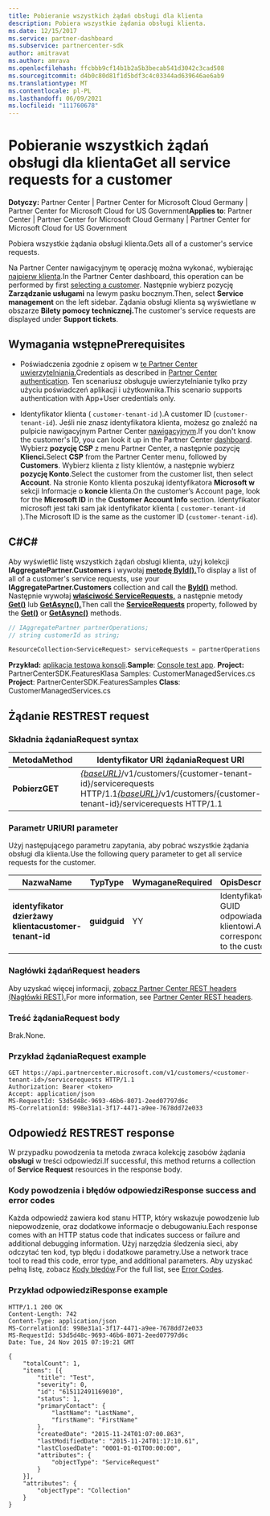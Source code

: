 ```yaml
---
title: Pobieranie wszystkich żądań obsługi dla klienta
description: Pobiera wszystkie żądania obsługi klienta.
ms.date: 12/15/2017
ms.service: partner-dashboard
ms.subservice: partnercenter-sdk
author: amitravat
ms.author: amrava
ms.openlocfilehash: ffcbbb9cf14b1b2a5b3becab541d3042c3cad508
ms.sourcegitcommit: d4b0c80d81f1d5bdf3c4c03344ad639646ae6ab9
ms.translationtype: MT
ms.contentlocale: pl-PL
ms.lasthandoff: 06/09/2021
ms.locfileid: "111760678"
---
```

# <a name="get-all-service-requests-for-a-customer"></a><span data-ttu-id="278ba-103">Pobieranie wszystkich żądań obsługi dla klienta</span><span class="sxs-lookup"><span data-stu-id="278ba-103">Get all service requests for a customer</span></span>

<span data-ttu-id="278ba-104">**Dotyczy:** Partner Center | Partner Center for Microsoft Cloud Germany | Partner Center for Microsoft Cloud for US Government</span><span class="sxs-lookup"><span data-stu-id="278ba-104">**Applies to**: Partner Center | Partner Center for Microsoft Cloud Germany | Partner Center for Microsoft Cloud for US Government</span></span>

<span data-ttu-id="278ba-105">Pobiera wszystkie żądania obsługi klienta.</span><span class="sxs-lookup"><span data-stu-id="278ba-105">Gets all of a customer's service requests.</span></span>

<span data-ttu-id="278ba-106">Na Partner Center nawigacyjnym tę operację można wykonać, wybierając [najpierw klienta](get-a-customer-by-name.md).</span><span class="sxs-lookup"><span data-stu-id="278ba-106">In the Partner Center dashboard, this operation can be performed by first [selecting a customer](get-a-customer-by-name.md).</span></span> <span data-ttu-id="278ba-107">Następnie wybierz pozycję **Zarządzanie usługami** na lewym pasku bocznym.</span><span class="sxs-lookup"><span data-stu-id="278ba-107">Then, select **Service management** on the left sidebar.</span></span> <span data-ttu-id="278ba-108">Żądania obsługi klienta są wyświetlane w obszarze **Bilety pomocy technicznej.**</span><span class="sxs-lookup"><span data-stu-id="278ba-108">The customer's service requests are displayed under **Support tickets**.</span></span>

## <a name="prerequisites"></a><span data-ttu-id="278ba-109">Wymagania wstępne</span><span class="sxs-lookup"><span data-stu-id="278ba-109">Prerequisites</span></span>

- <span data-ttu-id="278ba-110">Poświadczenia zgodnie z opisem w [te Partner Center uwierzytelniania.](partner-center-authentication.md)</span><span class="sxs-lookup"><span data-stu-id="278ba-110">Credentials as described in [Partner Center authentication](partner-center-authentication.md).</span></span> <span data-ttu-id="278ba-111">Ten scenariusz obsługuje uwierzytelnianie tylko przy użyciu poświadczeń aplikacji i użytkownika.</span><span class="sxs-lookup"><span data-stu-id="278ba-111">This scenario supports authentication with App+User credentials only.</span></span>

- <span data-ttu-id="278ba-112">Identyfikator klienta ( `customer-tenant-id` ).</span><span class="sxs-lookup"><span data-stu-id="278ba-112">A customer ID (`customer-tenant-id`).</span></span> <span data-ttu-id="278ba-113">Jeśli nie znasz identyfikatora klienta, możesz go znaleźć na pulpicie nawigacyjnym Partner Center [nawigacyjnym](https://partner.microsoft.com/dashboard).</span><span class="sxs-lookup"><span data-stu-id="278ba-113">If you don't know the customer's ID, you can look it up in the Partner Center [dashboard](https://partner.microsoft.com/dashboard).</span></span> <span data-ttu-id="278ba-114">Wybierz **pozycję CSP** z menu Partner Center, a następnie pozycję **Klienci.**</span><span class="sxs-lookup"><span data-stu-id="278ba-114">Select **CSP** from the Partner Center menu, followed by **Customers**.</span></span> <span data-ttu-id="278ba-115">Wybierz klienta z listy klientów, a następnie wybierz **pozycję Konto**.</span><span class="sxs-lookup"><span data-stu-id="278ba-115">Select the customer from the customer list, then select **Account**.</span></span> <span data-ttu-id="278ba-116">Na stronie Konto klienta poszukaj identyfikatora **Microsoft w** sekcji Informacje o **koncie** klienta.</span><span class="sxs-lookup"><span data-stu-id="278ba-116">On the customer’s Account page, look for the **Microsoft ID** in the **Customer Account Info** section.</span></span> <span data-ttu-id="278ba-117">Identyfikator microsoft jest taki sam jak identyfikator klienta ( `customer-tenant-id` ).</span><span class="sxs-lookup"><span data-stu-id="278ba-117">The Microsoft ID is the same as the customer ID  (`customer-tenant-id`).</span></span>

## <a name="c"></a><span data-ttu-id="278ba-118">C\#</span><span class="sxs-lookup"><span data-stu-id="278ba-118">C\#</span></span>

<span data-ttu-id="278ba-119">Aby wyświetlić listę wszystkich żądań obsługi klienta, użyj kolekcji **IAggregatePartner.Customers** i wywołaj [**metodę ById().**](/dotnet/api/microsoft.store.partnercenter.customers.icustomercollection.byid)</span><span class="sxs-lookup"><span data-stu-id="278ba-119">To display a list of all of a customer's service requests, use your **IAggregatePartner.Customers** collection and call the [**ById()**](/dotnet/api/microsoft.store.partnercenter.customers.icustomercollection.byid) method.</span></span> <span data-ttu-id="278ba-120">Następnie wywołaj [**właściwość ServiceRequests,**](/dotnet/api/microsoft.store.partnercenter.customers.icustomer.servicerequests) a następnie metody [**Get()**](/dotnet/api/microsoft.store.partnercenter.servicerequests.iservicerequestcollection.get) lub [**GetAsync().**](/dotnet/api/microsoft.store.partnercenter.servicerequests.iservicerequestcollection.getasync)</span><span class="sxs-lookup"><span data-stu-id="278ba-120">Then call the [**ServiceRequests**](/dotnet/api/microsoft.store.partnercenter.customers.icustomer.servicerequests) property, followed by the [**Get()**](/dotnet/api/microsoft.store.partnercenter.servicerequests.iservicerequestcollection.get) or [**GetAsync()**](/dotnet/api/microsoft.store.partnercenter.servicerequests.iservicerequestcollection.getasync) methods.</span></span>

``` csharp
// IAggregatePartner partnerOperations;
// string customerId as string;

ResourceCollection<ServiceRequest> serviceRequests = partnerOperations.Customers.ById(customerId).ServiceRequests.Get();
```

<span data-ttu-id="278ba-121">**Przykład:** [aplikacja testowa konsoli](console-test-app.md).</span><span class="sxs-lookup"><span data-stu-id="278ba-121">**Sample**: [Console test app](console-test-app.md).</span></span> <span data-ttu-id="278ba-122">**Project:** PartnerCenterSDK.FeaturesKlasa Samples: CustomerManagedServices.cs </span><span class="sxs-lookup"><span data-stu-id="278ba-122">**Project**: PartnerCenterSDK.FeaturesSamples **Class**: CustomerManagedServices.cs</span></span>

## <a name="rest-request"></a><span data-ttu-id="278ba-123">Żądanie REST</span><span class="sxs-lookup"><span data-stu-id="278ba-123">REST request</span></span>

### <a name="request-syntax"></a><span data-ttu-id="278ba-124">Składnia żądania</span><span class="sxs-lookup"><span data-stu-id="278ba-124">Request syntax</span></span>

| <span data-ttu-id="278ba-125">Metoda</span><span class="sxs-lookup"><span data-stu-id="278ba-125">Method</span></span>  | <span data-ttu-id="278ba-126">Identyfikator URI żądania</span><span class="sxs-lookup"><span data-stu-id="278ba-126">Request URI</span></span>                                                                                            |
|---------|--------------------------------------------------------------------------------------------------------|
| <span data-ttu-id="278ba-127">**Pobierz**</span><span class="sxs-lookup"><span data-stu-id="278ba-127">**GET**</span></span> | <span data-ttu-id="278ba-128">[*{baseURL}*](partner-center-rest-urls.md)/v1/customers/{customer-tenant-id}/servicerequests HTTP/1.1</span><span class="sxs-lookup"><span data-stu-id="278ba-128">[*{baseURL}*](partner-center-rest-urls.md)/v1/customers/{customer-tenant-id}/servicerequests HTTP/1.1</span></span> |

### <a name="uri-parameter"></a><span data-ttu-id="278ba-129">Parametr URI</span><span class="sxs-lookup"><span data-stu-id="278ba-129">URI parameter</span></span>

<span data-ttu-id="278ba-130">Użyj następującego parametru zapytania, aby pobrać wszystkie żądania obsługi dla klienta.</span><span class="sxs-lookup"><span data-stu-id="278ba-130">Use the following query parameter to get all service requests for the customer.</span></span>

| <span data-ttu-id="278ba-131">Nazwa</span><span class="sxs-lookup"><span data-stu-id="278ba-131">Name</span></span>                   | <span data-ttu-id="278ba-132">Typ</span><span class="sxs-lookup"><span data-stu-id="278ba-132">Type</span></span>     | <span data-ttu-id="278ba-133">Wymagane</span><span class="sxs-lookup"><span data-stu-id="278ba-133">Required</span></span> | <span data-ttu-id="278ba-134">Opis</span><span class="sxs-lookup"><span data-stu-id="278ba-134">Description</span></span>                            |
|------------------------|----------|----------|----------------------------------------|
| <span data-ttu-id="278ba-135">**identyfikator dzierżawy klienta**</span><span class="sxs-lookup"><span data-stu-id="278ba-135">**customer-tenant-id**</span></span> | <span data-ttu-id="278ba-136">**guid**</span><span class="sxs-lookup"><span data-stu-id="278ba-136">**guid**</span></span> | <span data-ttu-id="278ba-137">Y</span><span class="sxs-lookup"><span data-stu-id="278ba-137">Y</span></span>        | <span data-ttu-id="278ba-138">Identyfikator GUID odpowiadający klientowi.</span><span class="sxs-lookup"><span data-stu-id="278ba-138">A GUID corresponding to the customer.</span></span> |

### <a name="request-headers"></a><span data-ttu-id="278ba-139">Nagłówki żądań</span><span class="sxs-lookup"><span data-stu-id="278ba-139">Request headers</span></span>

<span data-ttu-id="278ba-140">Aby uzyskać więcej informacji, [zobacz Partner Center REST headers (Nagłówki REST).](headers.md)</span><span class="sxs-lookup"><span data-stu-id="278ba-140">For more information, see [Partner Center REST headers](headers.md).</span></span>

### <a name="request-body"></a><span data-ttu-id="278ba-141">Treść żądania</span><span class="sxs-lookup"><span data-stu-id="278ba-141">Request body</span></span>

<span data-ttu-id="278ba-142">Brak.</span><span class="sxs-lookup"><span data-stu-id="278ba-142">None.</span></span>

### <a name="request-example"></a><span data-ttu-id="278ba-143">Przykład żądania</span><span class="sxs-lookup"><span data-stu-id="278ba-143">Request example</span></span>

```http
GET https://api.partnercenter.microsoft.com/v1/customers/<customer-tenant-id>/servicerequests HTTP/1.1
Authorization: Bearer <token>
Accept: application/json
MS-RequestId: 53d5d48c-9693-46b6-8071-2eed07797d6c
MS-CorrelationId: 998e31a1-3f17-4471-a9ee-7678dd72e033
```

## <a name="rest-response"></a><span data-ttu-id="278ba-144">Odpowiedź REST</span><span class="sxs-lookup"><span data-stu-id="278ba-144">REST response</span></span>

<span data-ttu-id="278ba-145">W przypadku powodzenia ta metoda zwraca kolekcję zasobów żądania **obsługi** w treści odpowiedzi.</span><span class="sxs-lookup"><span data-stu-id="278ba-145">If successful, this method returns a collection of **Service Request** resources in the response body.</span></span>

### <a name="response-success-and-error-codes"></a><span data-ttu-id="278ba-146">Kody powodzenia i błędów odpowiedzi</span><span class="sxs-lookup"><span data-stu-id="278ba-146">Response success and error codes</span></span>

<span data-ttu-id="278ba-147">Każda odpowiedź zawiera kod stanu HTTP, który wskazuje powodzenie lub niepowodzenie, oraz dodatkowe informacje o debugowaniu.</span><span class="sxs-lookup"><span data-stu-id="278ba-147">Each response comes with an HTTP status code that indicates success or failure and additional debugging information.</span></span> <span data-ttu-id="278ba-148">Użyj narzędzia śledzenia sieci, aby odczytać ten kod, typ błędu i dodatkowe parametry.</span><span class="sxs-lookup"><span data-stu-id="278ba-148">Use a network trace tool to read this code, error type, and additional parameters.</span></span> <span data-ttu-id="278ba-149">Aby uzyskać pełną listę, zobacz [Kody błędów](error-codes.md).</span><span class="sxs-lookup"><span data-stu-id="278ba-149">For the full list, see [Error Codes](error-codes.md).</span></span>

### <a name="response-example"></a><span data-ttu-id="278ba-150">Przykład odpowiedzi</span><span class="sxs-lookup"><span data-stu-id="278ba-150">Response example</span></span>

```http
HTTP/1.1 200 OK
Content-Length: 742
Content-Type: application/json
MS-CorrelationId: 998e31a1-3f17-4471-a9ee-7678dd72e033
MS-RequestId: 53d5d48c-9693-46b6-8071-2eed07797d6c
Date: Tue, 24 Nov 2015 07:19:21 GMT

{
    "totalCount": 1,
    "items": [{
        "title": "Test",
        "severity": 0,
        "id": "615112491169010",
        "status": 1,
        "primaryContact": {
            "lastName": "LastName",
            "firstName": "FirstName"
        },
        "createdDate": "2015-11-24T01:07:00.863",
        "lastModifiedDate": "2015-11-24T01:17:10.61",
        "lastClosedDate": "0001-01-01T00:00:00",
        "attributes": {
            "objectType": "ServiceRequest"
        }
    }],
    "attributes": {
        "objectType": "Collection"
    }
}
```
